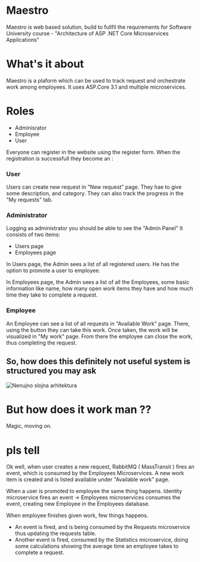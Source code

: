   # Maestro

Maestro is web based solution, build to fullfil the requirements for Software University course - "Architecture of ASP .NET Core Microservices Applications"

# What's it about
 Maestro is a plaform which can be used to track request and orchestrate work among employees. 
 It uses ASP.Core 3.1 and multiple microservices.

# Roles
 - Adminisrator
 - Employee
 - User


Everyone can register in the website using the register form. When the registration is successfull they become an :

### User 
Users can create new request in "New request" page. They hae to give some description, and category.
They can also track the progress in the "My requests" tab.

### Administrator 
 Logging as administrator you should be able to see the "Admin Panel"
It consists of two items: 
 - Users page
 - Employees page

In Users page, the Admin sees a list of all registered users. He has the option to promote a user to employee.

In Employees page, the Admin sees a list of all the Employees, some basic information like name, how many open work items they have and how much time they take to complete a request.


### Employee 
 An Employee can see a list of all requests in "Available Work" page. There, using the button they can take this work.
 Once taken, the work will be visualized in "My work" page. From there the employee can close the work, thus completing the request.


## So, how does this definitely not useful system is structured you may ask

![Nenujno slojna arhitektura](https://i.imgur.com/vf0lbIg.png)

# But how does it work man ??
Magic, moving on.


# pls tell
Ok well, when user creates a new request,  RabbitMQ ( MassTransit ) fires an event, which is consumed by the Employees Microservices. A new work item is created and is listed available under "Available work" page.

When a user is promoted to employee the same thing happens. Identity microservice fires an event -> Employees microservices consumes the event, creating new Employee in the Employees database.

When employee finishes given work, few things happens. 
 - An event is fired, and is being consumed by the Requests microservice thus updating the requests table.
 - Another event is fired, consumed by the Statistics microservice, doing some calculations showing the average time an employee takes to complete a request.
